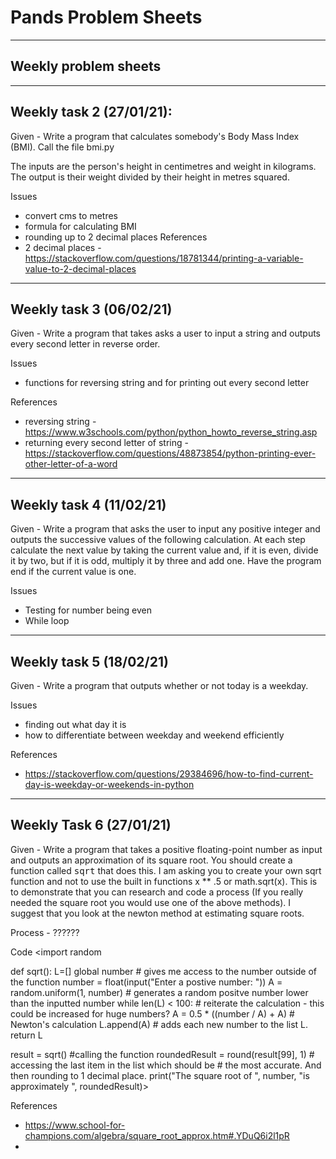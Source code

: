 # Pands Problem Sheets
---
## Weekly problem sheets

-----------------------------------------------------------
## Weekly task 2 (27/01/21):

Given - Write a program that calculates somebody's Body Mass Index (BMI). Call the file bmi.py

The inputs are the person's height in centimetres and weight in kilograms.
The output  is their weight divided by their height in metres squared.

Issues
- convert cms to metres
- formula for calculating BMI
- rounding up to 2 decimal places
References
- 2 decimal places - https://stackoverflow.com/questions/18781344/printing-a-variable-value-to-2-decimal-places

-----------------------------------------------------------
## Weekly task 3 (06/02/21)

Given - Write a program that takes asks a user to input a string and outputs every second letter in reverse order.

Issues
- functions for reversing string and for printing out every second letter

References
- reversing string - https://www.w3schools.com/python/python_howto_reverse_string.asp
- returning every second letter of string - https://stackoverflow.com/questions/48873854/python-printing-ever-other-letter-of-a-word

------------------------------------------------------------
## Weekly task 4 (11/02/21)

Given - Write a program that asks the user to input any positive integer and outputs the successive values of the following calculation. At each step calculate the next value by taking the current value and, if it is even, divide it by two, but if it is odd, multiply it by three and add one. Have the program end if the current value is one.

Issues
- Testing for number being even
- While loop

--------------------------------------------------------------
## Weekly task 5 (18/02/21)

Given - Write a program that outputs whether or not today is a weekday.

Issues
- finding out what day it is
- how to differentiate between weekday and weekend efficiently

References
- https://stackoverflow.com/questions/29384696/how-to-find-current-day-is-weekday-or-weekends-in-python

----------------------------------------------------------------
## Weekly Task 6 (27/01/21)

Given - Write a program that takes a positive floating-point number as input and outputs an approximation of its square root. You should create a function called <tt>sqrt</tt> that does this. I am asking you to create your own sqrt function and not to use the built in functions x ** .5 or math.sqrt(x). This is to demonstrate that you can research and code a process (If you really needed the square root you would use one of the above methods). I suggest that you look at the newton method at estimating square roots.

Process - ??????

Code
<import random

def sqrt():
    L=[]
    global number # gives me access to the number outside of the function
    number = float(input("Enter a postive number: "))
    A = random.uniform(1, number) # generates a random positve number lower than the inputted number
    while len(L) < 100: # reiterate the calculation - this could be increased for huge numbers?
        A = 0.5 * ((number / A) + A) # Newton's calculation
        L.append(A) # adds each new number to the list L. 
    return L

result = sqrt() #calling the function
roundedResult = round(result[99], 1) # accessing the last item in the list which should be
                                    # the most accurate. And then rounding to 1 decimal place.
print("The square root of ", number, "is approximately ", roundedResult)>

References
- https://www.school-for-champions.com/algebra/square_root_approx.htm#.YDuQ6i2l1pR
- 